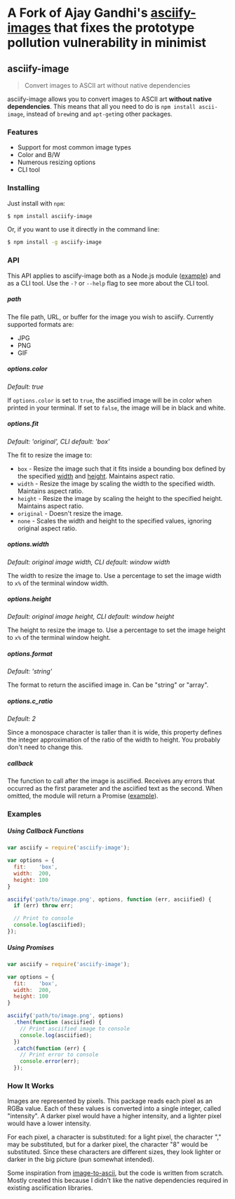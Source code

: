# A Fork of Ajay Gandhi's [asciify-images](https://github.com/ajay-gandhi/asciify-image "asciify-images") that fixes the prototype pollution vulnerability in minimist

## asciify-image

> Convert images to ASCII art without native dependencies

asciify-image allows you to convert images to ASCII art **without native
dependencies**. This means that all you need to do is `npm install ascii-image`,
instead of `brew`ing and `apt-get`ing other packages.

### Features

* Support for most common image types
* Color and B/W
* Numerous resizing options
* CLI tool

### Installing

Just install with `npm`:

```bash
$ npm install asciify-image
```

Or, if you want to use it directly in the command line:

```bash
$ npm install -g asciify-image
```

### API

This API applies to asciify-image both as a Node.js module ([example](#examples))
and as a CLI tool. Use the `-?` or `--help` flag to see more about the CLI tool.

##### path

The file path, URL, or buffer for the image you wish to asciify. Currently supported formats are:

* JPG
* PNG
* GIF

##### options.color

*Default: true*

If `options.color` is set to `true`, the asciified image will be in color when
printed in your terminal. If set to `false`, the image will be in black and
white.

##### options.fit

*Default: 'original', CLI default: 'box'*

The fit to resize the image to:

* `box` - Resize the image such that it fits inside a bounding box defined by
          the specified [width](#options.width) and [height](#options.height).
          Maintains aspect ratio.
* `width` - Resize the image by scaling the width to the specified width.
            Maintains aspect ratio.
* `height` - Resize the image by scaling the height to the specified height.
             Maintains aspect ratio.
* `original` - Doesn't resize the image.
* `none` - Scales the width and height to the specified values, ignoring
           original aspect ratio.

##### options.width

*Default: original image width, CLI default: window width*

The width to resize the image to. Use a percentage to set the image width to `x%` of the terminal window width.

##### options.height

*Default: original image height, CLI default: window height*

The height to resize the image to. Use a percentage to set the image height to `x%` of the terminal window height.

##### options.format

*Default: 'string'*

The format to return the asciified image in. Can be "string" or "array".

##### options.c_ratio

*Default: 2*

Since a monospace character is taller than it is wide, this property defines the
integer approximation of the ratio of the width to height. You probably don't
need to change this.

##### callback

The function to call after the image is asciified. Receives any errors that
occurred as the first parameter and the asciified text as the second.
When omitted, the module will return a Promise ([example](#using-promises)).

### Examples

##### Using Callback Functions

```js
var asciify = require('asciify-image');

var options = {
  fit:    'box',
  width:  200,
  height: 100
}

asciify('path/to/image.png', options, function (err, asciified) {
  if (err) throw err;

  // Print to console
  console.log(asciified);
});
```

##### Using Promises

```js
var asciify = require('asciify-image');

var options = {
  fit:    'box',
  width:  200,
  height: 100
}

asciify('path/to/image.png', options)
  .then(function (asciified) {
    // Print asciified image to console
    console.log(asciified);
  })
  .catch(function (err) {
    // Print error to console
    console.error(err);
  });
```

### How It Works

Images are represented by pixels. This package reads each pixel as an RGBa
value. Each of these values is converted into a single integer, called
"intensity". A darker pixel would have a higher intensity, and a lighter pixel
would have a lower intensity.

For each pixel, a character is substituted: for a light pixel, the character
"," may be substituted, but for a darker pixel, the character "8" would be
substituted. Since these characters are different sizes, they look lighter or
darker in the big picture (pun somewhat intended).

Some inspiration from
[image-to-ascii](https://www.npmjs.com/package/image-to-ascii), but the code is
written from scratch. Mostly created this because I didn't like the native
dependencies required in existing asciification libraries.
